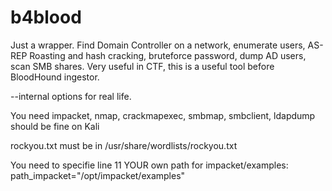 # b4blood
Just a wrapper.
Find Domain Controller on a network, enumerate users, AS-REP Roasting and hash cracking, bruteforce password, dump AD users, scan SMB shares.
Very useful in CTF, this is a useful tool before BloodHound ingestor.

--internal options for real life.

You need impacket, nmap, crackmapexec, smbmap, smbclient, ldapdump
should be fine on Kali

rockyou.txt must be in /usr/share/wordlists/rockyou.txt

You need to specifie line 11 YOUR own path for impacket/examples: 
path_impacket="/opt/impacket/examples"

